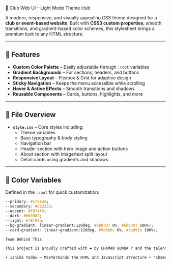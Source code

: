  🎨 Club Web UI – Light Mode Theme club

A modern, responsive, and visually appealing CSS theme designed for a **club or event-based website**. Built with **CSS3 custom properties**, smooth transitions, and gradient-based color schemes, this stylesheet brings a premium look to any HTML structure.

---

## 🌈 Features

- **Custom Color Palette** – Easily adjustable through `:root` variables
- **Gradient Backgrounds** – For sections, headers, and buttons
- **Responsive Layout** – Flexbox & Grid for adaptive design
- **Sticky Navigation** – Keeps the menu accessible while scrolling
- **Hover & Active Effects** – Smooth transitions and shadows
- **Reusable Components** – Cards, buttons, highlights, and more

---

## 📁 File Overview

- **`style.css`** – Core styles including:
  - Theme variables  
  - Base typography & body styling  
  - Navigation bar  
  - Header section with hero image and action buttons  
  - About section with image/text split layout  
  - Detail cards using gradients and shadows  

---

## 🎨 Color Variables

Defined in the `:root` for quick customization:

```css
--primary: #c72e2e;
--secondary: #d22222;
--accent: #f9f4f4;
--dark: #6b0307;
--light: #f8f9fa;
--bg-gradient: linear-gradient(120deg, #6b0307 0%, #6b0307 100%);
--card-gradient: linear-gradient(120deg, #5d0b6c 0%, #3a093a 100%);

Team Behind This

This project is proudly crafted with ❤ by CHAMAN GOWDA P and the talented web development team:

•⁠ ⁠Ishika Yadav – Masterminds the HTML and JavaScript structure •⁠ ⁠*Chaman Gowda, **Ujwal R, **Tharun V, *Swapna – Contributed to the sleek, responsive CSS styling and visual polish
